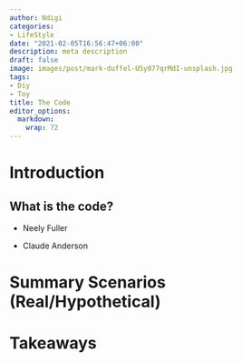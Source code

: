 ```yaml
---
author: Ndigi
categories:
- LifeStyle
date: "2021-02-05T16:56:47+06:00"
description: meta description
draft: false
image: images/post/mark-duffel-U5y077qrMdI-unsplash.jpg
tags:
- Diy
- Toy
title: The Code
editor_options: 
  markdown: 
    wrap: 72
---
```


# Introduction 

## What is the code? 

-   Neely Fuller

-    Claude Anderson

# Summary Scenarios (Real/Hypothetical) 

# Takeaways
